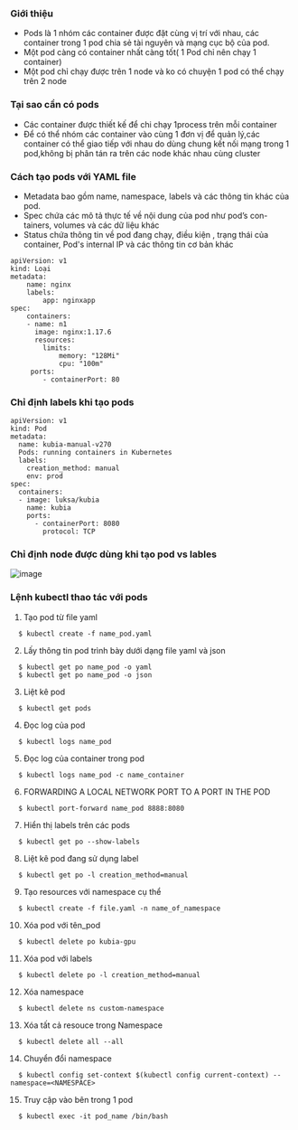 ### Giới thiệu
-  Pods là 1 nhóm các container được đặt cùng vị trí với nhau, các container trong 1 pod chia sẻ tài nguyên và mạng cục bộ của pod.
- Một pod càng có container nhất càng tốt( 1 Pod chỉ nên chạy 1 container)
- Một pod chỉ chạy được trên 1 node và ko có chuyện 1 pod có thể chạy trên 2 node

### Tại sao cần có pods
- Các container được thiết kế để chi chạy 1process trên mỗi container
- Để có thể nhóm các container vào cùng 1 đơn vị để quản lý,các container có thể giao tiếp với nhau do dùng chung kết nối mạng trong 1 pod,không bị phân tán ra trên các node khác nhau cùng cluster

### Cách tạo pods với YAML file

- Metadata bao gồm name, namespace, labels và các thông tin khác của pod.
- Spec chứa các mô tả thực tế về nội dung của  pod như  pod’s con-tainers, volumes và các dữ liệu khác
- Status chứa thông tin về pod đang chạy, điều kiện , trạng thái của container, Pod's internal IP và các thông tin cơ bản khác

```
apiVersion: v1
kind: Loại 
metadata: 
	name: nginx
	labels:
		app: nginxapp
spec:
	containers:
	- name: n1
	  image: nginx:1.17.6
	  resources:
	  	limits:
			memory: "128Mi"
			cpu: "100m"
	 ports:
	 	- containerPort: 80
```


### Chỉ định labels khi tạo pods
```
apiVersion: v1
kind: Pod
metadata:
  name: kubia-manual-v270
  Pods: running containers in Kubernetes
  labels:
    creation_method: manual
    env: prod
spec:
  containers:
  - image: luksa/kubia
    name: kubia
    ports:
      - containerPort: 8080
        protocol: TCP
```
### Chỉ định node được dùng khi tạo pod vs lables
![image](https://github.com/nacdanh98/Yang-NT-K8S/assets/49748262/f5f41468-1db8-4a9d-9c72-a2b73ca6f3d2)

### Lệnh kubectl thao tác với pods
1. Tạo pod từ file yaml
```
  $ kubectl create -f name_pod.yaml
```
2. Lấy thông tin pod trình bày dưới dạng file yaml và json
```
  $ kubectl get po name_pod -o yaml
  $ kubectl get po name_pod -o json
```
3. Liệt kê pod 
```
  $ kubectl get pods
 ```
4. Đọc log của pod
```
  $ kubectl logs name_pod
```
5. Đọc log của container trong pod
```
  $ kubectl logs name_pod -c name_container
```
6. FORWARDING A LOCAL NETWORK PORT TO A PORT IN THE POD
```
  $ kubectl port-forward name_pod 8888:8080
```
7. Hiển thị labels trên các pods
```
  $ kubectl get po --show-labels
```
8. Liệt kê pod đang sử dụng label
```
  $ kubectl get po -l creation_method=manual
```
9. Tạo resources với namespace cụ thể
```
  $ kubectl create -f file.yaml -n name_of_namespace
```
10. Xóa pod với tên_pod
```
  $ kubectl delete po kubia-gpu
```
11. Xóa pod với labels
```
  $ kubectl delete po -l creation_method=manual
```
12. Xóa namespace
```
  $ kubectl delete ns custom-namespace
```
13. Xóa tất cả resouce trong Namespace
```
  $ kubectl delete all --all
```
14. Chuyển đổi namespace
```
  $ kubectl config set-context $(kubectl config current-context) --namespace=<NAMESPACE>
```
15. Truy cập vào bên trong 1 pod
```
  $ kubectl exec -it pod_name /bin/bash
```
 
